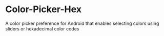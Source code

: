 # Color-Picker-Hex
A color picker preference for Android that enables selecting colors using sliders or hexadecimal color codes
